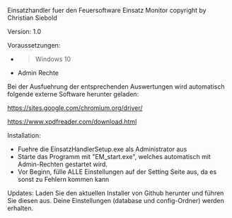 Einsatzhandler fuer den Feuersoftware Einsatz Monitor
copyright by Christian Siebold

Version: 1.0

Voraussetzungen:
- > Windows 10
- Admin Rechte

Bei der Ausfuehrung der entsprechenden Auswertungen wird automatisch folgende externe Software herunter geladen:

https://sites.google.com/chromium.org/driver/

https://www.xpdfreader.com/download.html


Installation:

- Fuehre die EinsatzHandlerSetup.exe als Administrator aus
- Starte das Programm mit "EM_start.exe", welches automatisch mit Admin-Rechten gestartet wird. 
- Vor Beginn, fülle ALLE Einstellungen auf der Setting Seite aus, da es sonst zu Fehlern kommen kann

Updates:
Laden Sie den aktuellen Installer von Github herunter und führen Sie diesen aus.
Deine Einstellungen (database und config-Ordner) werden erhalten.
